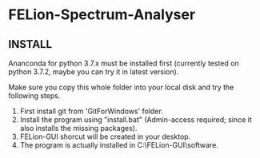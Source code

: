 # FELion-Spectrum-Analyser

## INSTALL

Ananconda for python 3.7.x must be installed first (currently tested on python 3.7.2, maybe you can try it in latest version).

Make sure you copy this whole folder into your local disk and try the following steps.

1.	First install git from 'GitForWindows' folder.
2.	Install the program using "install.bat" (Admin-access required; since it also installs the missing packages).
3.	FELion-GUI shorcut will be created in your desktop.
4.	The program is actually installed in C:\FELion-GUI\software.